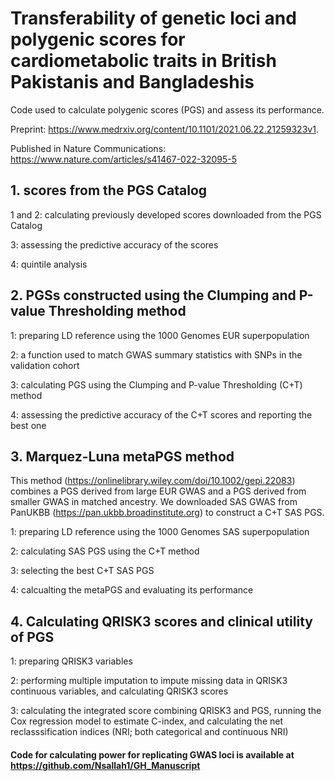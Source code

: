 # Transferability of genetic loci and polygenic scores for cardiometabolic traits in British Pakistanis and Bangladeshis

Code used to calculate polygenic scores (PGS) and assess its performance. 

Preprint: https://www.medrxiv.org/content/10.1101/2021.06.22.21259323v1. 

Published in Nature Communications: https://www.nature.com/articles/s41467-022-32095-5


## 1. scores from the PGS Catalog
1 and 2: calculating previously developed scores downloaded from the PGS Catalog

3: assessing the predictive accuracy of the scores

4: quintile analysis


## 2. PGSs constructed using the Clumping and P-value Thresholding method
1: preparing LD reference using the 1000 Genomes EUR superpopulation

2: a function used to match GWAS summary statistics with SNPs in the validation cohort

3: calculating PGS using the Clumping and P-value Thresholding (C+T) method

4: assessing the predictive accuracy of the C+T scores and reporting the best one

## 3. Marquez-Luna metaPGS method
This method (https://onlinelibrary.wiley.com/doi/10.1002/gepi.22083) combines a PGS derived from large EUR GWAS and a PGS derived from smaller GWAS in matched ancestry. We downloaded SAS GWAS from PanUKBB (https://pan.ukbb.broadinstitute.org) to construct a C+T SAS PGS.

1: preparing LD reference using the 1000 Genomes SAS superpopulation

2: calculating SAS PGS using the C+T method

3: selecting the best C+T SAS PGS

4: calcualting the metaPGS and evaluating its performance

## 4. Calculating QRISK3 scores and clinical utility of PGS

1: preparing QRISK3 variables

2: performing multiple imputation to impute missing data in QRISK3 continuous variables, and calculating QRISK3 scores

3: calculating the integrated score combining QRISK3 and PGS, running the Cox regression model to estimate C-index, and calculating the net reclasssification indices (NRI; both categorical and continuous NRI)


#### Code for calculating power for replicating GWAS loci is available at https://github.com/Nsallah1/GH_Manuscript
